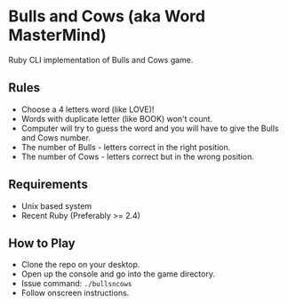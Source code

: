 # Bulls and Cows (aka Word MasterMind)
Ruby CLI implementation of Bulls and Cows game.

## Rules
* Choose a 4 letters word (like LOVE)!
* Words with duplicate letter (like BOOK) won't count.
* Computer will try to guess the word and you will have to give the Bulls and Cows number.
* The number of Bulls - letters correct in the right position.
* The number of Cows - letters correct but in the wrong position.

## Requirements
* Unix based system
* Recent Ruby (Preferably >= 2.4)

## How to Play
* Clone the repo on your desktop.
* Open up the console and go into the game directory.
* Issue command: `./bullsncows`
* Follow onscreen instructions.
